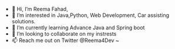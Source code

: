 - 👋 Hi, I’m Reema Fahad,
- 👀 I’m interested in Java,Python, Web Development, Car assisting solutions.
- 🌱 I’m currently learning Advance Java and Spring boot
- 💞️ I’m looking to collaborate on my instrests
- 📫 Reach me out on Twitter @Reema4Dev ~


